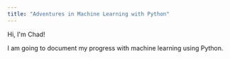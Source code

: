 ```yaml
---
title: "Adventures in Machine Learning with Python"
---
```

Hi, I'm Chad!

I am going to document my progress with machine learning using Python.



